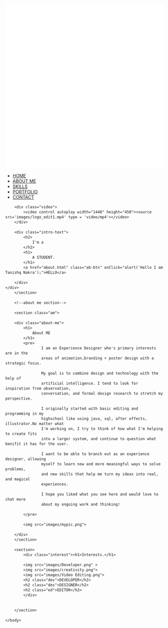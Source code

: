 <html>
    <head>
        <meta name="viewport" content="with = device-width, initial-scale=1.0">
        <title>Narco - My Portfolio</title>
        <link rel="stylesheet" href = "Portfolio.css">
        <link rel="stylesheet" href = "Responsive.css">
        <link rel="preconnect" href="https://fonts.gstatic.com"> 
        <link href="https://fonts.googleapis.com/css2?family=Montserrat:ital,wght@0,300;0,400;0,600;0,700;1,300;1,400;1,600;1,700&display=swap">
    </head>
    <body>
        <script src="home.js"></script>
        <section class="header"><!--logo below here-->
            <nav>
                <a href="Portfolio.html"><img src="images/log.png"></a>
                <div class="nav-links">
                    <ul>
                        <li><a href="Home.html">HOME</a></li>
                        <li><a href="about.html">ABOUT ME</a></li>
                        <li><a href="skills.html">SKILLS</a></li>
                        <li><a href="portfolio-sec.html">PORTFOLIO</a></li>
                        <li><a href="contact.html">CONTACT</a></li>
                    </ul>
                </div>
            </nav>
    <div class="int">
        
        <div class="video">
            <video control autoplay width="1440" height="450"><source src='images/logo_edit1.mp4' type = 'video/mp4'></video>
        </div>
     
        <div class="intro-text">
            <h2>
                I'm a
            </h2>
            <h1>
                A STUDENT.
            </h1>
            <a href="about.html" class="ab-btn" onClick="alert('Hello I am Tanishq Nakra');">HELLO</a>

        </div>    
    </div>
        </section>

        <!--about me section-->

        <section class="am">

        <div class="about-me">
            <h1>
                About ME
            </h1>
            <pre>
                    I am an Experience Designer who's primary interests are in the
                    areas of animation,branding + poster design with a strategic focus.
       
                    My goal is to combine design and technology with the help of
                    artificial intelligence. I tend to look for inspiration from observation,
                    conversation, and formal design research to stretch my perspective.
                   
                    I originally started with basic editing and programming in my 
                    highschool like using java, sql, after effects, illustrator.No matter what
                    I'm working on, I try to think of how what I'm helping to create fits
                    into a larger system, and continue to question what benifit it has for the user.
                   
                    I want to be able to branch out as an experience designer, allowing
                    myself to learn new and more meaningful ways to solve problems,
                    and new skills that help me turn my ideas into real, and magical
                    experiences.
                   
                    I hope you liked what you see here and would love to chat more
                    about my ongoing work and thinking!
     
            </pre>

            <img src="images/mypic.png">

        </div>
        </section>

        <section>
            <div class="interest"><h1>Interests.</h1>
            
            <img src="images/Developer.png" >
            <img src="images/creativity.png">
            <img src="images/Video Editing.png">
            <h2 class="dev">DEVELOPER</h2>
            <h2 class="des">DESIGNER</h2>
            <h2 class="ed">EDITOR</h2>
            </div>


        </section>

    </body>
</html>